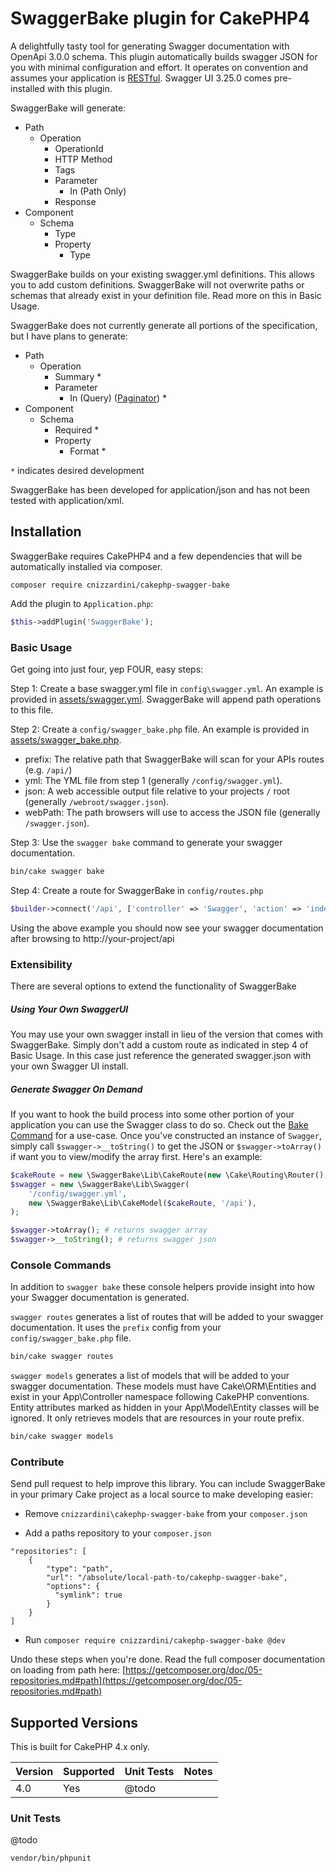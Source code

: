 # SwaggerBake plugin for CakePHP4

A delightfully tasty tool for generating Swagger documentation with OpenApi 3.0.0 schema. This plugin automatically 
builds swagger JSON for you with minimal configuration and effort. It operates on convention and assumes your 
application is [RESTful](https://book.cakephp.org/4/en/development/rest.html). Swagger UI 3.25.0 comes pre-installed 
with this plugin.

SwaggerBake will generate: 

- Path
    - Operation
        - OperationId
        - HTTP Method
        - Tags
        - Parameter
            - In (Path Only)
        - Response
- Component
    - Schema
        - Type
        - Property
            - Type

SwaggerBake builds on your existing swagger.yml definitions. This allows you to add custom definitions. SwaggerBake 
will not overwrite paths or schemas that already exist in your definition file. Read more on this in Basic Usage.

SwaggerBake does not currently generate all portions of the specification, but I have plans to generate: 

- Path
    - Operation
        - Summary *
        - Parameter
            - In (Query) ([Paginator](https://book.cakephp.org/4/en/controllers/components/pagination.html)) *
- Component
    - Schema
        - Required *
        - Property
            - Format *

`*` indicates desired development

SwaggerBake has been developed for application/json and has not been tested with application/xml.

## Installation

SwaggerBake requires CakePHP4 and a few dependencies that will be automatically installed via composer.

```
composer require cnizzardini/cakephp-swagger-bake
```

Add the plugin to `Application.php`:

```php
$this->addPlugin('SwaggerBake');
```

### Basic Usage

Get going into just four, yep FOUR, easy steps:

Step 1: Create a base swagger.yml file in `config\swagger.yml`. An example is provided in 
[assets/swagger.yml](assets/swagger.yml). SwaggerBake will append path operations to this file.

Step 2: Create a `config/swagger_bake.php` file. An example is provided in 
[assets/swagger_bake.php](config/swagger_bake.php). 

- prefix: The relative path that SwaggerBake will scan for your APIs routes (e.g. `/api/`)
- yml: The YML file from step 1 (generally `/config/swagger.yml`).
- json: A web accessible output file relative to your projects `/` root (generally `/webroot/swagger.json`).
- webPath: The path browsers will use to access the JSON file (generally `/swagger.json`).

Step 3: Use the `swagger bake` command to generate your swagger documentation. 

```sh
bin/cake swagger bake
```

Step 4: Create a route for SwaggerBake in `config/routes.php`

```php
$builder->connect('/api', ['controller' => 'Swagger', 'action' => 'index', 'plugin' => 'SwaggerBake']);
```

Using the above example you should now see your swagger documentation after browsing to http://your-project/api

### Extensibility

There are several options to extend the functionality of SwaggerBake

##### Using Your Own SwaggerUI

You may use your own swagger install in lieu of the version that comes with SwaggerBake. Simply don't add a custom 
route as indicated in step 4 of Basic Usage. In this case just reference the generated swagger.json with your own 
Swagger UI install.

##### Generate Swagger On Demand

If you want to hook the build process into some other portion of your application you can use the Swagger class to do
so. Check out the [Bake Command](src/Command/BakeCommand.php) for a use-case. Once you've constructed an instance of 
`Swagger`, simply call `$swagger->__toString()` to get the JSON or `$swagger->toArray()` if want you to view/modify the 
array first. Here's an example:

```php
$cakeRoute = new \SwaggerBake\Lib\CakeRoute(new \Cake\Routing\Router(), '/api');
$swagger = new \SwaggerBake\Lib\Swagger(
    '/config/swagger.yml',
    new \SwaggerBake\Lib\CakeModel($cakeRoute, '/api'),
);

$swagger->toArray(); # returns swagger array
$swagger->__toString(); # returns swagger json
```

### Console Commands

In addition to `swagger bake` these console helpers provide insight into how your Swagger documentation is generated.

`swagger routes` generates a list of routes that will be added to your swagger documentation. It uses the `prefix` 
config from your `config/swagger_bake.php` file.

```sh
bin/cake swagger routes
```

`swagger models` generates a list of models that will be added to your swagger documentation. These models must have 
Cake\ORM\Entities and exist in your App\Controller namespace following CakePHP conventions. Entity attributes marked 
as hidden in your App\Model\Entity classes will be ignored. It only retrieves models that are resources in your route 
prefix.

```sh
bin/cake swagger models
```

### Contribute

Send pull request to help improve this library. You can include SwaggerBake in your primary Cake project as a 
local source to make developing easier:

- Remove `cnizzardini\cakephp-swagger-bake` from your `composer.json`

- Add a paths repository to your `composer.json`
```
"repositories": [
    {
        "type": "path",
        "url": "/absolute/local-path-to/cakephp-swagger-bake",
        "options": {
          "symlink": true
        }
    }
]
```
- Run `composer require cnizzardini/cakephp-swagger-bake @dev`

Undo these steps when you're done. Read the full composer documentation on loading from path here: 
[https://getcomposer.org/doc/05-repositories.md#path](https://getcomposer.org/doc/05-repositories.md#path)

## Supported Versions

This is built for CakePHP 4.x only.

| Version  | Supported | Unit Tests | Notes |
| ------------- | ------------- | ------------- | ------------- |
| 4.0 | Yes  | @todo |  |

### Unit Tests

@todo 

```sh
vendor/bin/phpunit
```